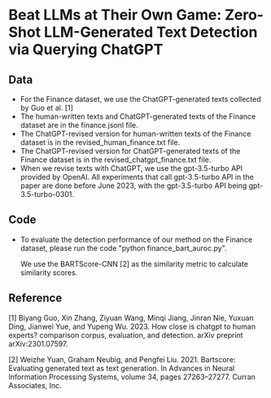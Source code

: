 # Beat LLMs at Their Own Game: Zero-Shot LLM-Generated Text Detection via Querying ChatGPT
## Data
* For the Finance dataset, we use the ChatGPT-generated texts collected by Guo et al. [1]
* The human-written texts and ChatGPT-generated texts of the Finance dataset are in the finance.jsonl file.
* The ChatGPT-revised version for human-written texts of the Finance dataset is in the revised_human_finance.txt file.
* The ChatGPT-revised version for ChatGPT-generated texts of the Finance dataset is in the revised_chatgpt_finance.txt file.
* When we revise texts with ChatGPT, we use the
gpt-3.5-turbo API provided by OpenAI. All experiments that call gpt-3.5-turbo API in
the paper are done before June 2023, with the gpt-3.5-turbo API being gpt-3.5-turbo-0301.
## Code
* To evaluate the detection performance of our method on the Finance dataset, please run the code "python finance_bart_auroc.py".
  
  We use the BARTScore-CNN [2] as
the similarity metric to calculate similarity scores.





 ## Reference
[1] Biyang Guo, Xin Zhang, Ziyuan Wang, Minqi Jiang,
Jinran Nie, Yuxuan Ding, Jianwei Yue, and Yupeng
Wu. 2023. How close is chatgpt to human experts?
comparison corpus, evaluation, and detection. arXiv
preprint arXiv:2301.07597.

[2] Weizhe Yuan, Graham Neubig, and Pengfei Liu. 2021.
Bartscore: Evaluating generated text as text generation. In Advances in Neural Information Processing
Systems, volume 34, pages 27263–27277. Curran Associates, Inc.
